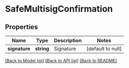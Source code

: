 # SafeMultisigConfirmation

## Properties
Name | Type | Description | Notes
------------ | ------------- | ------------- | -------------
**signature** | **string** | Signature | [default to null]

[[Back to Model list]](../README.md#documentation-for-models) [[Back to API list]](../README.md#documentation-for-api-endpoints) [[Back to README]](../README.md)


